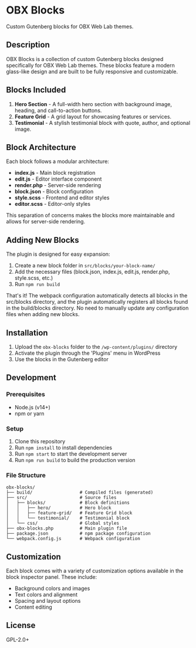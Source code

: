 # OBX Blocks

Custom Gutenberg blocks for OBX Web Lab themes.

## Description

OBX Blocks is a collection of custom Gutenberg blocks designed specifically for OBX Web Lab themes. These blocks feature a modern glass-like design and are built to be fully responsive and customizable.

## Blocks Included

1. **Hero Section** - A full-width hero section with background image, heading, and call-to-action buttons.
2. **Feature Grid** - A grid layout for showcasing features or services.
3. **Testimonial** - A stylish testimonial block with quote, author, and optional image.

## Block Architecture

Each block follows a modular architecture:

- **index.js** - Main block registration
- **edit.js** - Editor interface component
- **render.php** - Server-side rendering
- **block.json** - Block configuration
- **style.scss** - Frontend and editor styles
- **editor.scss** - Editor-only styles

This separation of concerns makes the blocks more maintainable and allows for server-side rendering.

## Adding New Blocks

The plugin is designed for easy expansion:

1. Create a new block folder in `src/blocks/your-block-name/`
2. Add the necessary files (block.json, index.js, edit.js, render.php, style.scss, etc.)
3. Run `npm run build`

That's it! The webpack configuration automatically detects all blocks in the src/blocks directory, and the plugin automatically registers all blocks found in the build/blocks directory. No need to manually update any configuration files when adding new blocks.

## Installation

1. Upload the `obx-blocks` folder to the `/wp-content/plugins/` directory
2. Activate the plugin through the 'Plugins' menu in WordPress
3. Use the blocks in the Gutenberg editor

## Development

### Prerequisites

- Node.js (v14+)
- npm or yarn

### Setup

1. Clone this repository
2. Run `npm install` to install dependencies
3. Run `npm start` to start the development server
4. Run `npm run build` to build the production version

### File Structure

```
obx-blocks/
├── build/                  # Compiled files (generated)
├── src/                    # Source files
│   ├── blocks/             # Block definitions
│   │   ├── hero/           # Hero block
│   │   ├── feature-grid/   # Feature Grid block
│   │   └── testimonial/    # Testimonial block
│   └── css/                # Global styles
├── obx-blocks.php          # Main plugin file
├── package.json            # npm package configuration
└── webpack.config.js       # Webpack configuration
```

## Customization

Each block comes with a variety of customization options available in the block inspector panel. These include:

- Background colors and images
- Text colors and alignment
- Spacing and layout options
- Content editing

## License

GPL-2.0+ 